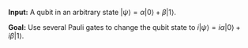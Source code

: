 **Input:** A qubit in an arbitrary state $|\psi\rangle = \alpha|0\rangle + \beta|1\rangle$.

**Goal:** Use several Pauli gates to change the qubit state to $i|\psi\rangle = i\alpha|0\rangle + i\beta|1\rangle$.
